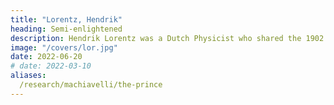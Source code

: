 ```yaml
---
title: "Lorentz, Hendrik"
heading: Semi-enlightened
description: Hendrik Lorentz was a Dutch Physicist who shared the 1902 Nobel Prize for the Zeeman effect
image: "/covers/lor.jpg"
date: 2022-06-20
# date: 2022-03-10
aliases:
  /research/machiavelli/the-prince
---
```

